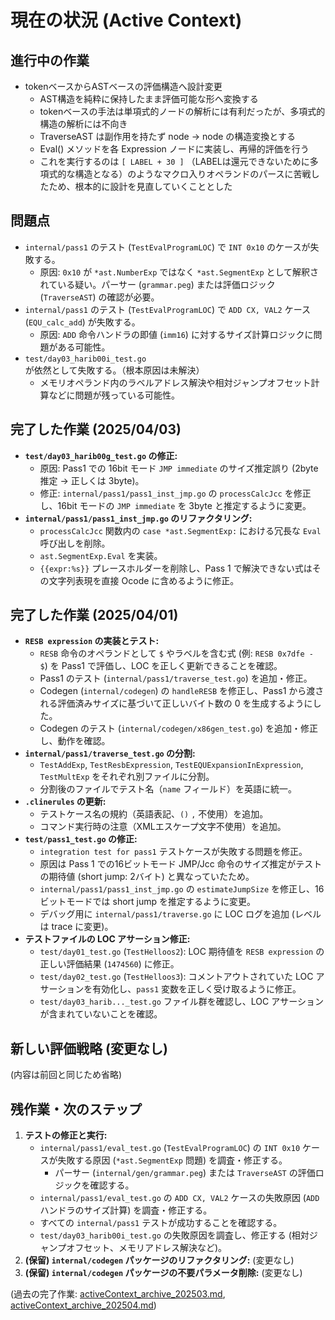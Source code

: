 # 現在の状況 (Active Context)

## 進行中の作業

- tokenベースからASTベースの評価構造へ設計変更
    - AST構造を純粋に保持したまま評価可能な形へ変換する
    - tokenベースの手法は単項式的ノードの解析には有利だったが、多項式的構造の解析には不向き
    - TraverseAST は副作用を持たず node -> node の構造変換とする
    - Eval() メソッドを各 Expression ノードに実装し、再帰的評価を行う
    - これを実行するのは `[ LABEL + 30 ]` （LABELは還元できないために多項式的な構造となる）のようなマクロ入りオペランドのパースに苦戦したため、根本的に設計を見直していくこととした

## 問題点

- `internal/pass1` のテスト (`TestEvalProgramLOC`) で `INT 0x10` のケースが失敗する。
    - 原因: `0x10` が `*ast.NumberExp` ではなく `*ast.SegmentExp` として解釈されている疑い。パーサー (`grammar.peg`) または評価ロジック (`TraverseAST`) の確認が必要。
- `internal/pass1` のテスト (`TestEvalProgramLOC`) で `ADD CX, VAL2` ケース (`EQU_calc_add`) が失敗する。
    - 原因: `ADD` 命令ハンドラの即値 (`imm16`) に対するサイズ計算ロジックに問題がある可能性。
- `test/day03_harib00i_test.go` が依然として失敗する。（根本原因は未解決）
    - メモリオペランド内のラベルアドレス解決や相対ジャンプオフセット計算などに問題が残っている可能性。

## 完了した作業 (2025/04/03)

- **`test/day03_harib00g_test.go` の修正:**
    - 原因: Pass1 での 16bit モード `JMP immediate` のサイズ推定誤り (2byte 推定 -> 正しくは 3byte)。
    - 修正: `internal/pass1/pass1_inst_jmp.go` の `processCalcJcc` を修正し、16bit モードの `JMP immediate` を 3byte と推定するように変更。
- **`internal/pass1/pass1_inst_jmp.go` のリファクタリング:**
    - `processCalcJcc` 関数内の `case *ast.SegmentExp:` における冗長な `Eval` 呼び出しを削除。
    - `ast.SegmentExp.Eval` を実装。
    - `{{expr:%s}}` プレースホルダーを削除し、Pass 1 で解決できない式はその文字列表現を直接 Ocode に含めるように修正。

## 完了した作業 (2025/04/01)

- **`RESB expression` の実装とテスト:**
    - `RESB` 命令のオペランドとして `$` やラベルを含む式 (例: `RESB 0x7dfe - $`) を Pass1 で評価し、LOC を正しく更新できることを確認。
    - Pass1 のテスト (`internal/pass1/traverse_test.go`) を追加・修正。
    - Codegen (`internal/codegen`) の `handleRESB` を修正し、Pass1 から渡される評価済みサイズに基づいて正しいバイト数の 0 を生成するようにした。
    - Codegen のテスト (`internal/codegen/x86gen_test.go`) を追加・修正し、動作を確認。
- **`internal/pass1/traverse_test.go` の分割:**
    - `TestAddExp`, `TestResbExpression`, `TestEQUExpansionInExpression`, `TestMultExp` をそれぞれ別ファイルに分割。
    - 分割後のファイルでテスト名（`name` フィールド）を英語に統一。
- **`.clinerules` の更新:**
    - テストケース名の規約（英語表記、`()` `,` 不使用）を追加。
    - コマンド実行時の注意（XMLエスケープ文字不使用）を追加。
- **`test/pass1_test.go` の修正:**
    - `integration test for pass1` テストケースが失敗する問題を修正。
    - 原因は Pass 1 での16ビットモード JMP/Jcc 命令のサイズ推定がテストの期待値 (short jump: 2バイト) と異なっていたため。
    - `internal/pass1/pass1_inst_jmp.go` の `estimateJumpSize` を修正し、16ビットモードでは short jump を推定するように変更。
    - デバッグ用に `internal/pass1/traverse.go` に LOC ログを追加 (レベルは trace に変更)。
- **テストファイルの LOC アサーション修正:**
    - `test/day01_test.go` (`TestHelloos2`): LOC 期待値を `RESB expression` の正しい評価結果 (`1474560`) に修正。
    - `test/day02_test.go` (`TestHelloos3`): コメントアウトされていた LOC アサーションを有効化し、`pass1` 変数を正しく受け取るように修正。
    - `test/day03_harib..._test.go` ファイル群を確認し、LOC アサーションが含まれていないことを確認。

## 新しい評価戦略 (変更なし)
(内容は前回と同じため省略)

## 残作業・次のステップ

1.  **テストの修正と実行:**
    *   `internal/pass1/eval_test.go` (`TestEvalProgramLOC`) の `INT 0x10` ケースが失敗する原因 (`*ast.SegmentExp` 問題) を調査・修正する。
        *   パーサー (`internal/gen/grammar.peg`) または `TraverseAST` の評価ロジックを確認する。
    *   `internal/pass1/eval_test.go` の `ADD CX, VAL2` ケースの失敗原因 (`ADD` ハンドラのサイズ計算) を調査・修正する。
    *   すべての `internal/pass1` テストが成功することを確認する。
    *   `test/day03_harib00i_test.go` の失敗原因を調査し、修正する (相対ジャンプオフセット、メモリアドレス解決など)。
2.  **(保留) `internal/codegen` パッケージのリファクタリング:** (変更なし)
3.  **(保留) `internal/codegen` パッケージの不要パラメータ削除:** (変更なし)

(過去の完了作業: [activeContext_archive_202503.md](../archives/activeContext_archive_202503.md), [activeContext_archive_202504.md](../archives/activeContext_archive_202504.md))
